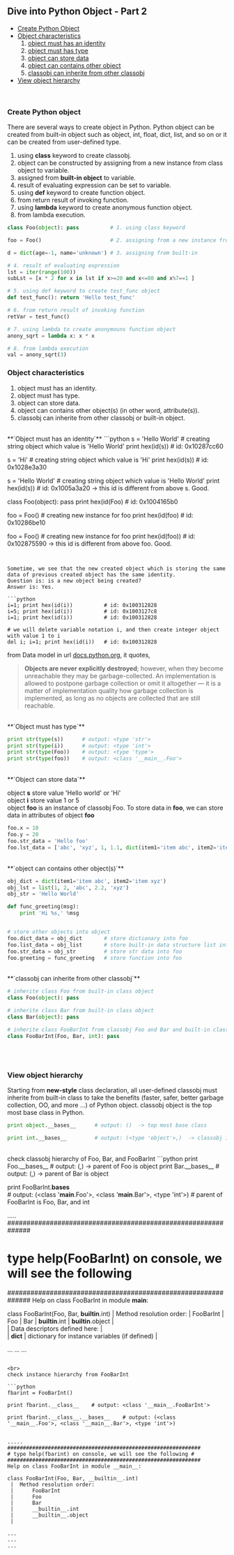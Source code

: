 ## Dive into Python Object - Part 2

* [Create Python Object](#create_python_object)
* [Object characteristics](#object_characteristics)
   1. [object must has an identity](#object_must_has_an_identity)
   2. [object must has type](#object_must_has_type)
   3. [object can store data](#object_can_store_data)
   4. [object can contains other object](#object_can_contains_other_object)
   5. [classobj can inherite from other classobj](#classobj_can_inherite_from_other_classobj)
* [View object hierarchy](#view_object_hierarchy)

<br>

### Create Python object<span id='create_python_object'/>
There are several ways to create object in Python.  Python object can be created from built-in object such as object, int, float, dict, list, and so on or it can be created from user-defined type.

1. using **class** keyword to create classobj.
2. object can be constructed by assigning from a new instance from class object to variable.
3. assigned from **built-in object** to variable.
4. result of evaluating expression can be set to variable.
5. using **def** keyword to create function object.
6. from return result of invoking function.
7. using **lambda** keyword to create anonymous function object.
8. from lambda execution.

```python
class Foo(object): pass          # 1. using class keyword

foo = Foo()                      # 2. assigning from a new instance from classobj

d = dict(age=-1, name='unknown') # 3. assigning from built-in

# 4. result of evaluating expression
lst = iter(range(100))
subLst = [x * 2 for x in lst if x>=20 and x<=80 and x%7==1 ]

# 5. using def keyword to create test_func object
def test_func(): return 'Hello test_func'

# 6. from return result of invoking function
retVar = test_func()

# 7. using lambda to create anonymouns function object
anony_sqrt = lambda x: x * x

# 8. from lambda execution
val = anony_sqrt(3)
```

### Object characteristics<span id='object_characteristics' />

1. object must has an identity.
2. object must has type.
3. object can store data.
4. object can contains other object(s) (in other word, attribute(s)).
5. classobj can inherite from other classobj or built-in object.

<br>
**`Object must has an identity`**<span id='object_must_has_an_identity' />
```python
s = 'Hello World'           # creating string object which value is 'Hello World'
print hex(id(s))			# id: 0x10287cc60

s = 'Hi'                    # creating string object which value is 'Hi'
print hex(id(s))            # id: 0x1028e3a30

s = 'Hello World'           # creating string object which value is 'Hello World'
print hex(id(s))            # id: 0x1005a3a20 -> this id is different from above s.  Good.

class Foo(object): pass
print hex(id(Foo)           # id: 0x1004165b0

foo = Foo()                 # creating new instance for foo
print hex(id(foo)           # id: 0x10286be10

foo = Foo()                 # creating new instance for foo
print hex(id(foo))          # id: 0x102875590 -> this id is different from above foo.  Good.
```


Sometime, we see that the new created object which is storing the same data of previous created object has the same identity.  
Question is: is a new object being created?  
Answer is: Yes.

```python
i=1; print hex(id(i))          # id: 0x100312828
i=5; print hex(id(i))          # id: 0x1003127c8
i=1; print hex(id(i))          # id: 0x100312828

# we will delete variable notation i, and then create integer object with value 1 to i
del i; i=1; print hex(id(i))   # id: 0x100312828
```

from Data model in url [docs.python.org](https://docs.python.org/2/reference/datamodel.html), it quotes,
> **Objects are never explicitly destroyed**;  however, when they become unreachable they may be garbage-collected. An implementation is allowed to postpone garbage collection or omit it altogether — it is a matter of implementation quality how garbage collection is implemented, as long as no objects are collected that are still reachable.

<br>
**`Object must has type`**<span id='object_must_has_type' />

```python
print str(type(s))      # output: <type 'str'>
print str(type(i))      # output: <type 'int'>
print str(type(Foo))    # output: <type 'type'>
print str(type(foo))    # output: <class '__main__.Foo'>
```

<br>
**`Object can store data`**<span id='object_can_store_data' />

object **s** store value 'Hello world' or 'Hi'  
object **i** store value 1 or 5   
object **foo** is an instance of classobj Foo.  To store data in **foo**, we can store data in attributes of object **foo**

```python
foo.x = 10
foo.y = 20
foo.str_data = 'Hello foo'
foo.lst_data = ['abc', 'xyz', 1, 1.1, dict(item1='item abc', item2='item xyz')]
```

<br>
**`object can contains other object(s)`**

```python
obj_dict = dict(item1='item abc', item2='item xyz')
obj_lst = list(1, 2, 'abc', 2.2, 'xyz')
obj_str = 'Hello World'

def func_greeting(msg):
	print 'Hi %s,' %msg


# store other objects into object
foo.dict_data = obj_dict       # store dictionary into foo
foo.list_data = obj_list       # store built-in data structure list into foo
foo.str_data = obj_str         # store str data into foo
foo.greeting = func_greeting   # store function into foo

```
<br>
**`classobj can inherite from other classobj`**<span id='classobj_can_inherite_from_other_classobj' />

```python
# inherite class Foo from built-in class object
class Foo(object): pass
```

```python
# inherite class Bar from built-in class object
class Bar(object): pass
```

```python
# inherite class FooBarInt from classobj Foo and Bar and built-in class integer
class FooBarInt(Foo, Bar, int): pass
```

<br><br>
### View object hierarchy<span id='view_object_hierarchy' />
Starting from **new-style** class declaration, all user-defined classobj must inherite from built-in class to take the benefits (faster, safer, better garbage collection, OO, and more ...) of Python object.  classobj object is the top most base class in Python.

```python
print object.__bases__      # output: ()  -> top most base class

print int.__bases__         # output: (<type 'object'>,)  -> classobj int inherite from object
```
<br>
check classobj hierarchy of Foo, Bar, and FooBarInt
```python
print Foo.__bases__      # output: (<type 'object'>,) -> parent of Foo is object
print Bar.__bases__      # output: (<type 'object'>,) -> parent of Bar is object

print FooBarInt.__bases__  
      # output: (<class '__main__.Foo'>, <class '__main__.Bar'>, <type 'int'>)
      # parent of FooBarInt is Foo, Bar, and int


.....
##############################################################
# type help(FooBarInt) on console, we will see the following #
##############################################################
Help on class FooBarInt in module __main__:

class FooBarInt(Foo, Bar, __builtin__.int)
 |  Method resolution order:
 |      FooBarInt
 |      Foo
 |      Bar
 |      __builtin__.int
 |      __builtin__.object
 |  
 |  Data descriptors defined here:
 |  
 |  __dict__
 |      dictionary for instance variables (if defined)
 |  
 
...
...
...

```

<br>
check instance hierarchy from FooBarInt

```python
fbarint = FooBarInt()

print fbarint.__class__    # output: <class '__main__.FooBarInt'>

print fbarint.__class__.__bases__    # output: (<class '__main__.Foo'>, <class '__main__.Bar'>, <type 'int'>)


.....
##############################################################
# type help(fbarint) on console, we will see the following #
##############################################################
Help on class FooBarInt in module __main__:

class FooBarInt(Foo, Bar, __builtin__.int)
 |  Method resolution order:
 |      FooBarInt
 |      Foo
 |      Bar
 |      __builtin__.int
 |      __builtin__.object
 |  
 
...
...
...
```



